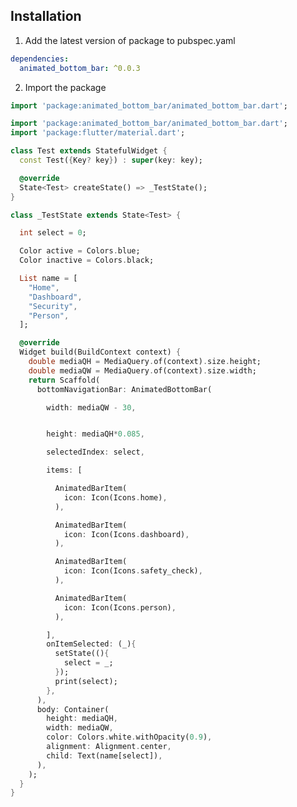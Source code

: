 <!-- 
This README describes the package. If you publish this package to pub.dev,
this README's contents appear on the landing page for your package.

For information about how to write a good package README, see the guide for
[writing package pages](https://dart.dev/guides/libraries/writing-package-pages). 

For general information about developing packages, see the Dart guide for
[creating packages](https://dart.dev/guides/libraries/create-library-packages)
and the Flutter guide for
[developing packages and plugins](https://flutter.dev/developing-packages). 
-->


## Installation

1. Add the latest version of package to pubspec.yaml

```yaml
dependencies:
  animated_bottom_bar: ^0.0.3
```

2. Import the package

```dart
import 'package:animated_bottom_bar/animated_bottom_bar.dart';
```



```dart
import 'package:animated_bottom_bar/animated_bottom_bar.dart';
import 'package:flutter/material.dart';

class Test extends StatefulWidget {
  const Test({Key? key}) : super(key: key);

  @override
  State<Test> createState() => _TestState();
}

class _TestState extends State<Test> {

  int select = 0;

  Color active = Colors.blue;
  Color inactive = Colors.black;

  List name = [
    "Home",
    "Dashboard",
    "Security",
    "Person",
  ];

  @override
  Widget build(BuildContext context) {
    double mediaQH = MediaQuery.of(context).size.height;
    double mediaQW = MediaQuery.of(context).size.width;
    return Scaffold(
      bottomNavigationBar: AnimatedBottomBar(

        width: mediaQW - 30,


        height: mediaQH*0.085,

        selectedIndex: select,

        items: [

          AnimatedBarItem(
            icon: Icon(Icons.home),
          ),

          AnimatedBarItem(
            icon: Icon(Icons.dashboard),
          ),

          AnimatedBarItem(
            icon: Icon(Icons.safety_check),
          ),

          AnimatedBarItem(
            icon: Icon(Icons.person),
          ),

        ],
        onItemSelected: (_){
          setState((){
            select = _;
          });
          print(select);
        },
      ),
      body: Container(
        height: mediaQH,
        width: mediaQW,
        color: Colors.white.withOpacity(0.9),
        alignment: Alignment.center,
        child: Text(name[select]),
      ),
    );
  }
}
```


